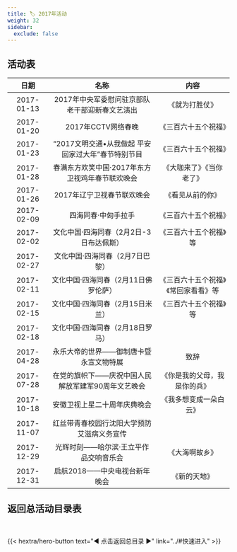 ```yaml
---
title: 🏷️ 2017年活动
weight: 32
sidebar:
  exclude: false
---
```


## 活动表

|日期|名称|内容|
|:-----:|:-----:|:-----:|
|2017-01-13|2017年中央军委慰问驻京部队老干部迎新春文艺演出|《就为打胜仗》|
|2017-01-20|2017年CCTV网络春晚|《三百六十五个祝福》|
|2017-01-23|“2017文明交通•从我做起 平安回家过大年”春节特别节目|《三百六十五个祝福》|
|2017-01-28|春满东方欢笑中国·2017年东方卫视鸡年春节联欢晚会|《大咖来了》《当你老了》|
|2017-01-26|2017年辽宁卫视春节联欢晚会|《看见从前的你》|
|2017-02-09|四海同春·中匈手拉手|《三百六十五个祝福》|
|2017-02-02|文化中国·四海同春（2月2日-3日布达佩斯）|《三百六十五个祝福》等|
|2017-02-27|文化中国·四海同春（2月7日巴黎）||
|2017-02-11|文化中国·四海同春（2月11日佛罗伦萨）|《三百六十五个祝福》《常回家看看》等|
|2017-02-15|文化中国·四海同春（2月15日米兰）|《三百六十五个祝福》等|
|2017-02-18|文化中国·四海同春（2月18日罗马）||
|2017-04-28|永乐大帝的世界——御制唐卡暨永宣文物特展|致辞|
|2017-07-28|在党的旗帜下——庆祝中国人民解放军建军90周年文艺晚会|《你是我的父母，我是你的兵》|
|2017-10-18|安徽卫视上星二十周年庆典晚会|《我多想变成一朵白云》|
|2017-11-07|红丝带青春校园行沈阳大学预防艾滋病义务宣传||
|2017-12-29|光辉时刻——哈尔滨·王立平作品交响音乐会|《大海啊故乡》|
|2017-12-31|启航2018——中央电视台新年晚会|《新的天地》|


## 返回总活动目录表

<br>

{{< hextra/hero-button text="◀ 点击返回总目录 ▶" link="../#快速进入" >}}